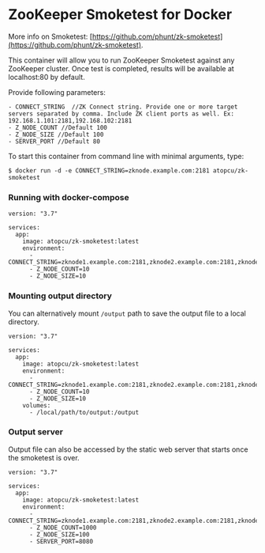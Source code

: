 # ZooKeeper Smoketest for Docker

More info on Smoketest: [https://github.com/phunt/zk-smoketest](https://github.com/phunt/zk-smoketest).

This container will allow you to run ZooKeeper Smoketest against any ZooKeeper cluster. 
Once test is completed, results will be available at localhost:80 by default. 

Provide following parameters: 
```
- CONNECT_STRING  //ZK Connect string. Provide one or more target servers separated by comma. Include ZK client ports as well. Ex: 192.168.1.101:2181,192.168.102:2181
- Z_NODE_COUNT //Default 100
- Z_NODE_SIZE //Default 100
- SERVER_PORT //Default 80
```
To start this container from command line with minimal arguments, type: 
```
$ docker run -d -e CONNECT_STRING=zknode.example.com:2181 atopcu/zk-smoketest
```

### Running with docker-compose
```
version: "3.7"

services:
  app:
    image: atopcu/zk-smoketest:latest
    environment:
      - CONNECT_STRING=zknode1.example.com:2181,zknode2.example.com:2181,zknode3.example.com:2181
      - Z_NODE_COUNT=10
      - Z_NODE_SIZE=10
```

### Mounting output directory
You can alternatively mount `/output` path to save the output file to a local directory.
```
version: "3.7"

services:
  app:
    image: atopcu/zk-smoketest:latest
    environment:
      - CONNECT_STRING=zknode1.example.com:2181,zknode2.example.com:2181,zknode3.example.com:2181
      - Z_NODE_COUNT=10
      - Z_NODE_SIZE=10
    volumes:
      - /local/path/to/output:/output
```

### Output server
Output file can also be accessed by the static web server that starts once the smoketest is over. 

```
version: "3.7"

services:
  app:
    image: atopcu/zk-smoketest:latest
    environment:
      - CONNECT_STRING=zknode1.example.com:2181,zknode2.example.com:2181,zknode3.example.com:2181
      - Z_NODE_COUNT=1000
      - Z_NODE_SIZE=100
      - SERVER_PORT=8080
```
